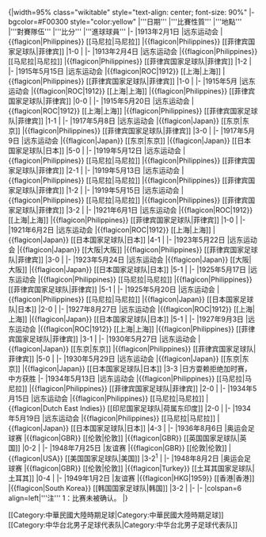 
{|width=95% class="wikitable" style="text-align: center; font-size: 90%"
|- bgcolor=#F00300 style="color:yellow"
|'''日期''' 
|'''比賽性質'''
|'''地點'''
|'''對賽隊伍'''
|'''比分'''
|'''進球球員'''
|-
|1913年2月1日
|远东运动会
|{{flagicon|Philippines}} [[马尼拉|马尼拉]]
|{{flagicon|Philippines}} [[菲律宾国家足球队|菲律宾]]
|1-0
| 
|-
|1913年2月4日
|远东运动会
|{{flagicon|Philippines}} [[马尼拉|马尼拉]]
|{{flagicon|Philippines}} [[菲律宾国家足球队|菲律宾]]
|1-2
| 
|-
|1915年5月15日
|远东运动会
|{{flagicon|ROC|1912}} [[上海|上海]]
|{{flagicon|Philippines}} [[菲律宾国家足球队|菲律宾]]
|1-0
| 
|-
|1915年5月
|远东运动会
|{{flagicon|ROC|1912}} [[上海|上海]]
|{{flagicon|Philippines}} [[菲律宾国家足球队|菲律宾]]
|0-0
| 
|-
|1915年5月20日
|远东运动会
|{{flagicon|ROC|1912}} [[上海|上海]]
|{{flagicon|Philippines}} [[菲律宾国家足球队|菲律宾]]
|1-1
| 
|-
|1917年5月8日
|远东运动会
|{{flagicon|Japan}} [[东京|东京]]
|{{flagicon|Philippines}} [[菲律宾国家足球队|菲律宾]]
|3-0
| 
|-
|1917年5月9日
|远东运动会
|{{flagicon|Japan}} [[东京|东京]]
|{{flagicon|Japan}} [[日本国家足球队|日本]]
|5-0
| 
|-
|1919年5月12日
|远东运动会
|{{flagicon|Philippines}} [[马尼拉|马尼拉]]
|{{flagicon|Philippines}} [[菲律宾国家足球队|菲律宾]]
|2-1
| 
|-
|1919年5月13日
|远东运动会
|{{flagicon|Philippines}} [[马尼拉|马尼拉]]
|{{flagicon|Philippines}} [[菲律宾国家足球队|菲律宾]]
|1-2
| 
|-
|1919年5月15日
|远东运动会
|{{flagicon|Philippines}} [[马尼拉|马尼拉]]
|{{flagicon|Philippines}} [[菲律宾国家足球队|菲律宾]]
|3-2
| 
|-
|1921年6月1日
|远东运动会
|{{flagicon|ROC|1912}} [[上海|上海]]
|{{flagicon|Philippines}} [[菲律宾国家足球队|菲律宾]]
|1-0
| 
|-
|1921年6月2日
|远东运动会
|{{flagicon|ROC|1912}} [[上海|上海]]
|{{flagicon|Japan}} [[日本国家足球队|日本]]
|4-1
| 
|-
|1923年5月22日
|远东运动会
|{{flagicon|Japan}} [[大阪|大阪]]
|{{flagicon|Philippines}} [[菲律宾国家足球队|菲律宾]]
|3-0
| 
|-
|1923年5月24日
|远东运动会
|{{flagicon|Japan}} [[大阪|大阪]]
|{{flagicon|Japan}} [[日本国家足球队|日本]]
|5-1
| 
|-
|1925年5月17日
|远东运动会
|{{flagicon|Philippines}} [[马尼拉|马尼拉]]
|{{flagicon|Philippines}} [[菲律宾国家足球队|菲律宾]]
|5-1
| 
|-
|1925年5月20日
|远东运动会
|{{flagicon|Philippines}} [[马尼拉|马尼拉]]
|{{flagicon|Japan}} [[日本国家足球队|日本]]
|2-0
| 
|-
|1927年8月27日
|远东运动会
|{{flagicon|ROC|1912}} [[上海|上海]]
|{{flagicon|Japan}} [[日本国家足球队|日本]]
|5-1
| 
|-
|1927年9月3日
|远东运动会
|{{flagicon|ROC|1912}} [[上海|上海]]
|{{flagicon|Philippines}} [[菲律宾国家足球队|菲律宾]]
|3-1
| 
|-
|1930年5月27日
|远东运动会
|{{flagicon|Japan}} [[东京|东京]]
|{{flagicon|Philippines}} [[菲律宾国家足球队|菲律宾]]
|5-0
| 
|-
|1930年5月29日
|远东运动会
|{{flagicon|Japan}} [[东京|东京]]
|{{flagicon|Japan}} [[日本国家足球队|日本]]
|3-3
|日方耍赖拒绝加时赛，中方获胜
|-
|1934年5月13日
|远东运动会
|{{flagicon|Philippines}} [[马尼拉|马尼拉]]
|{{flagicon|Philippines}} [[菲律宾国家足球队|菲律宾]]
|2-0
| 
|-
|1934年5月15日
|远东运动会
|{{flagicon|Philippines}} [[马尼拉|马尼拉]]
|{{flagicon|Dutch East Indies}} [[印尼国家足球队|荷属东印度]]
|2-0
| 
|-
|1934年5月19日
|远东运动会
|{{flagicon|Philippines}} [[马尼拉|马尼拉]]
|{{flagicon|Japan}} [[日本国家足球队|日本]]
|4-3
| 
|-
|1936年8月6日
|奥运会足球赛
|{{flagicon|GBR}} [[伦敦|伦敦]]
|{{flagicon|GBR}} [[英国国家足球队|英国]]
|0-2
| 
|-
|1948年7月25日
|友谊赛
|{{flagicon|GBR}} [[伦敦|伦敦]]
|{{flagicon|USA}} [[美国国家足球队|美国]]
|3-2<sup>1</sup>
| 
|-
|1948年8月2日
|奥运会足球赛
|{{flagicon|GBR}} [[伦敦|伦敦]]
|{{flagicon|Turkey}} [[土耳其国家足球队|土耳其]]
|0-4
| 
|-
|1949年1月2日
|友谊赛
|{{flagicon|HKG|1959}} [[香港|香港]]
|{{flagicon|South Korea}} [[韩国国家足球队|韩国]]
|3-2
| 
|-
|-
|colspan=6 align=left|'''注''' 1：比赛未被确认。
|}

[[Category:中華民國大陸時期足球|Category:中華民國大陸時期足球]]
[[Category:中华台北男子足球代表队|Category:中华台北男子足球代表队]]